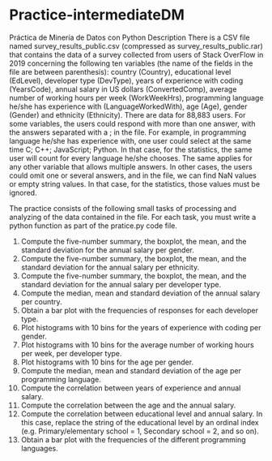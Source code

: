 # Practice-intermediateDM
Práctica de Minería de Datos con Python
Description
There is a CSV file named survey_results_public.csv (compressed as
survey_results_public.rar) that contains the data of a survey collected from users of Stack
OverFlow in 2019 concerning the following ten variables (the name of the fields in the file
are between parenthesis): country (Country), educational level (EdLevel), developer type
(DevType), years of experience with coding (YearsCode), annual salary in US dollars
(ConvertedComp), average number of working hours per week (WorkWeekHrs),
programming language he/she has experience with (LanguageWorkedWith), age (Age),
gender (Gender) and ethnicity (Ethnicity). There are data for 88,883 users.
For some variables, the users could respond with more than one answer, with the answers
separated with a ; in the file. For example, in programming language he/she has experience
with, one user could select at the same time C; C++; JavaScript; Python. In that case, for the
statistics, the same user will count for every language he/she chooses. The same applies for
any other variable that allows multiple answers.
In other cases, the users could omit one or several answers, and in the file, we can find NaN
values or empty string values. In that case, for the statistics, those values must be ignored.



The practice consists of the following small tasks of processing and analyzing of the data
contained in the file. For each task, you must write a python function as part of the
pratice.py code file.
1. Compute the five-number summary, the boxplot, the mean, and the standard deviation
for the annual salary per gender.
2. Compute the five-number summary, the boxplot, the mean, and the standard deviation
for the annual salary per ethnicity.
3. Compute the five-number summary, the boxplot, the mean, and the standard deviation
for the annual salary per developer type.
4. Compute the median, mean and standard deviation of the annual salary per country.
5. Obtain a bar plot with the frequencies of responses for each developer type.
6. Plot histograms with 10 bins for the years of experience with coding per gender.
7. Plot histograms with 10 bins for the average number of working hours per week, per
developer type.
8. Plot histograms with 10 bins for the age per gender.
9. Compute the median, mean and standard deviation of the age per programming
language.
10. Compute the correlation between years of experience and annual salary.
11. Compute the correlation between the age and the annual salary.
12. Compute the correlation between educational level and annual salary. In this case,
replace the string of the educational level by an ordinal index (e.g. Primary/elementary
school = 1, Secondary school = 2, and so on).
13. Obtain a bar plot with the frequencies of the different programming languages.

